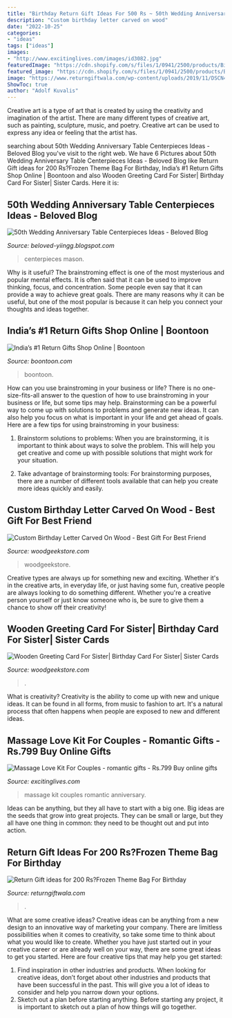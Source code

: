 ```yaml
---
title: "Birthday Return Gift Ideas For 500 Rs ~ 50th Wedding Anniversary Table Centerpieces Ideas"
description: "Custom birthday letter carved on wood"
date: "2022-10-25"
categories:
- "ideas"
tags: ["ideas"]
images:
- "http://www.excitinglives.com/images/id3082.jpg"
featuredImage: "https://cdn.shopify.com/s/files/1/0941/2500/products/Birthday_Wishes_Engraved_On_Wooden_Plaque_Woodgeek_Store_2_800x.JPG?v=1575931983"
featured_image: "https://cdn.shopify.com/s/files/1/0941/2500/products/Birthday_Wishes_Engraved_On_Wooden_Plaque_Woodgeek_Store_2_800x.JPG?v=1575931983"
image: "https://www.returngiftwala.com/wp-content/uploads/2019/11/DSCN4941-min-700x1001.jpg?is-pending-load=1"
ShowToc: true
author: "Adolf Kuvalis"
---
```



Creative art is a type of art that is created by using the creativity and imagination of the artist. There are many different types of creative art, such as painting, sculpture, music, and poetry. Creative art can be used to express any idea or feeling that the artist has.

	

		
searching about 50th Wedding Anniversary Table Centerpieces Ideas - Beloved Blog you've visit to the right web. We have 6 Pictures about 50th Wedding Anniversary Table Centerpieces Ideas - Beloved Blog like Return Gift ideas for 200 Rs?Frozen Theme Bag For Birthday, India’s #1 Return Gifts Shop Online | Boontoon and also Wooden Greeting Card For Sister| Birthday Card For Sister| Sister Cards. Here it is:
		
    
## 50th Wedding Anniversary Table Centerpieces Ideas - Beloved Blog

<img loading=lazy src="https://i.pinimg.com/originals/d3/db/62/d3db6289715f57ea80b68d087750165e.jpg" onerror="this.onerror=null;this.src='https://tse3.mm.bing.net/th?id=OIP.yLmPLy3eqod1FtNW9w2uNwHaJ4&amp;pid=15.1';" alt="50th Wedding Anniversary Table Centerpieces Ideas - Beloved Blog">

_Source: beloved-yiingg.blogspot.com_

>centerpieces mason. 

	

Why is it useful?
The brainstroming effect is one of the most mysterious and popular mental effects. It is often said that it can be used to improve thinking, focus, and concentration. Some people even say that it can provide a way to achieve great goals. There are many reasons why it can be useful, but one of the most popular is because it can help you connect your thoughts and ideas together.

    
## India’s #1 Return Gifts Shop Online | Boontoon

<img loading=lazy src="http://resources.boontoon.com/assets/images/catalog-category/best-selling-return-gifts.jpg" onerror="this.onerror=null;this.src='https://tse3.mm.bing.net/th?id=OIP.rw41WAKLHiUIEHcoj_6aTgAAAA&amp;pid=15.1';" alt="India’s #1 Return Gifts Shop Online | Boontoon">

_Source: boontoon.com_

>boontoon. 

	

How can you use brainstroming in your business or life?
There is no one-size-fits-all answer to the question of how to use brainstroming in your business or life, but some tips may help. Brainstorming can be a powerful way to come up with solutions to problems and generate new ideas. It can also help you focus on what is important in your life and get ahead of goals. Here are a few tips for using brainstroming in your business: 
1. Brainstorm solutions to problems: When you are brainstorming, it is important to think about ways to solve the problem. This will help you get creative and come up with possible solutions that might work for your situation. 

2. Take advantage of brainstorming tools: For brainstorming purposes, there are a number of different tools available that can help you create more ideas quickly and easily.

    
## Custom Birthday Letter Carved On Wood - Best Gift For Best Friend

<img loading=lazy src="https://cdn.shopify.com/s/files/1/0941/2500/products/Birthday_Wishes_Engraved_On_Wooden_Plaque_Woodgeek_Store_2_800x.JPG?v=1575931983" onerror="this.onerror=null;this.src='https://tse2.mm.bing.net/th?id=OIP.t3zv6P2OAGw10o0_-y19JQHaHZ&amp;pid=15.1';" alt="Custom Birthday Letter Carved On Wood - Best Gift For Best Friend">

_Source: woodgeekstore.com_

>woodgeekstore. 

	

Creative types are always up for something new and exciting. Whether it's in the creative arts, in everyday life, or just having some fun, creative people are always looking to do something different. Whether you're a creative person yourself or just know someone who is, be sure to give them a chance to show off their creativity!

    
## Wooden Greeting Card For Sister| Birthday Card For Sister| Sister Cards

<img loading=lazy src="https://cdn.shopify.com/s/files/1/0941/2500/products/Wooden_Greeting_Card_Sister_Woodgeek_Store_2_2000x.jpg?v=1575932013" onerror="this.onerror=null;this.src='https://tse4.mm.bing.net/th?id=OIP.hwkghnjs56tnCwkMXeZQgAHaHa&amp;pid=15.1';" alt="Wooden Greeting Card For Sister| Birthday Card For Sister| Sister Cards">

_Source: woodgeekstore.com_

>. 

	

What is creativity?
Creativity is the ability to come up with new and unique ideas. It can be found in all forms, from music to fashion to art. It's a natural process that often happens when people are exposed to new and different ideas.

    
## Massage Love Kit For Couples - Romantic Gifts - Rs.799 Buy Online Gifts

<img loading=lazy src="http://www.excitinglives.com/images/id3082.jpg" onerror="this.onerror=null;this.src='https://tse2.mm.bing.net/th?id=OIP._DKqUbXztsL5y5BuQsbUbQHaHa&amp;pid=15.1';" alt="Massage Love Kit For Couples - romantic gifts - Rs.799 Buy online gifts">

_Source: excitinglives.com_

>massage kit couples romantic anniversary. 

	

Ideas can be anything, but they all have to start with a big one. Big ideas are the seeds that grow into great projects. They can be small or large, but they all have one thing in common: they need to be thought out and put into action.

    
## Return Gift Ideas For 200 Rs?Frozen Theme Bag For Birthday

<img loading=lazy src="https://www.returngiftwala.com/wp-content/uploads/2019/11/DSCN4941-min-700x1001.jpg?is-pending-load=1" onerror="this.onerror=null;this.src='https://tse1.mm.bing.net/th?id=OIP.xLifWM9jLTynioF0exIWJgHaKl&amp;pid=15.1';" alt="Return Gift ideas for 200 Rs?Frozen Theme Bag For Birthday">

_Source: returngiftwala.com_

>. 

	

What are some creative ideas?
Creative ideas can be anything from a new design to an innovative way of marketing your company. There are limitless possibilities when it comes to creativity, so take some time to think about what you would like to create. Whether you have just started out in your creative career or are already well on your way, there are some great ideas to get you started. Here are four creative tips that may help you get started: 
1. Find inspiration in other industries and products. When looking for creative ideas, don’t forget about other industries and products that have been successful in the past. This will give you a lot of ideas to consider and help you narrow down your options. 
2. Sketch out a plan before starting anything. Before starting any project, it is important to sketch out a plan of how things will go together.

